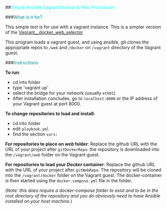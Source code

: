 ##<span style="color:cyan">Simple Ansible Vagrant Docker & Web Provisioner</span>

###<span style="color:darkcyan">What is it for?</span>

This simple test is for use with a vagrant instance. This is a simpler version
of the [Vagrant__docker_web_selector](https://github.com/twistedgitbox/Vagrant_docker_web_selector.git)

This program loads a vagrant guest, and using ansible, git clones the
appropriate repos to `/web` and `/docker` on `/vagrant` directory of the
Vagrant guest.

###<span style="color:darkcyan">Instructions</span>

**To run**:
- cd into folder
- type 'vagrant up'
- select the bridge for your network (usually `eth01`)
- After installation concludes, go to `localhost:8000` or the IP address of your
  Vagrant guest at port 8000.

**To change repositories to load and install:**
- cd into folder
- edit `playbook.yml`
- find the section `vars:`

**For repositories to place on *web* folder**:
Replace the github URL with the URL of your project after `gitDockerRepo`.
the repository is downloaded into the `/vagrant/web` folder on the Vagrant guest.

**For repositories to load your *Docker* container**:
Replace the github URL with the URL of your project after `gitWebRepo`.
The repository will be cloned into the `/vagrant/docker` folder on the Vagrant guest. The docker-container is then started using the `docker-compose.yml` file in the folder.

(*Note: this does require a docker-compose folder to exist and to be in the root directory of the repository and you do obviously need to have Ansible installed on your host machine.*)







